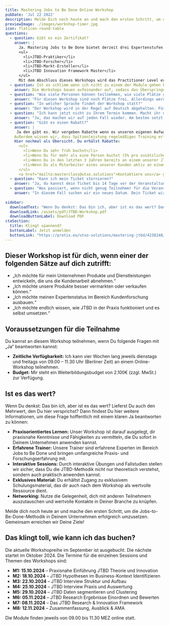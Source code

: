 ```yaml
---
title: Mastering Jobs to Be Done Online Workshop
pubDate: 'Jul 22 2022'
description: Melde Dich noch heute an und mach den ersten Schritt, um die Jobs-to-Be-Done-Methodik in Deinem Unternehmen erfolgreich umzusetzen. Gemeinsam erreichen wir Deine Ziele!
previewImage: ./images/workshop-timer.jpg
icon: flaticon-round-table
questions:
  - question: Gibt es ein Zertifikat?
    answer: |
      Ja. Mastering Jobs to Be Done bietet derzeit drei Expertenstufen zum Nachweis praktischer Erfahrung:
      <ul>
        <li>JTBD-Praktiker</li>
        <li>JTBD-Forscher</li>
        <li>JTBD-Markt-Ersteller</li>
        <li>JTBD Innovation Framework Master</li>
      </ul>
      Mit dem Abschluss dieses Workshops wird das Practitioner Level erworben, welches drei Jahre gültig bleibt. Nähere Informationen zu den Zertifizierungen erhältst Du im direkten Gespräch.
  - question: Ist es schlimm wenn ich nicht zu einem der Module gehen kann?
    answer: Die Workshops bauen aufeinander auf, sodass das Überspringen einzelner Workshop-Module zu Verständnisproblemen führen kann. Da wir jedoch wissen, dass es immer passieren kann, dass man es zu einem ungeplanten Termin nicht schafft, bieten wir 1on1 Recap Sessions für 200€ an (max. 1 Mal pro Kurs und Teilnehmer).
  - question: "Wie viele Personen können teilnehmen, wie viele Plätze gibt es?"
    answer: "Für diesen Workshop sind noch Plätze frei. Allerdings werden nicht mehr als 10 Teilnehmer/innen teilnehmen."
  - question: "In welcher Sprache findet der Workshop statt?"
    answer: "Der Workshop wird in der Regel auf Deutsch abgehalten. Für die Termine auf Englisch gibt es eine Warteliste. Wenn du da drauf möchtest, dann schick einfach eine Mail an <a href=\"mailto:masterclass@utxo.solutions\">masterclass@utxo.solutions</a>"
  - question: "Ich kann jetzt nicht zu Ihrem Termin kommen. Macht ihr das noch einmal?"
    answer: "Ja, das machen wir auf jeden Fall wieder. Am besten setzt du dich auf die Warteliste mit einer Mail an <a href=\"mailto:masterclass@utxo.solutions\">masterclass@utxo.solutions</a>"
  - question: "Gibt es einen Rabatt?"    
    answer: |
     Ja den gibt es. Wir vergeben Rabatte wenn es unseren eigenen Aufwand reduziert oder die Planbarkeit erhöht. Das ist bei Frühbuchern oder Gruppenbuchungen der Fall.
    Außerdem wissen wir, dass Spitzenleistung regelmäßiges Training erfordert. Deshalb gibt es einen speziellen, sehr stark reduzierten, Bestandskundenpreis, wenn du in den letzten drei Jahren an einem Onlinekurs teilgenommen hast. Das gleiche gilt, wenn du als Mitarbeiter eines unserer Kunden an einem <a href="/leistungen/customer-research-sprints">Customer Insight Sprint</a> teilgenommen hast.
    Hier nochmal als Übersicht. Du erhälst Rabatte:
      <ul>
        <li>Wenn Du sehr früh buchst</li>
        <li>Wenn Du für mehr als eine Person buchst (5% pro zusätzlicher Person für alle, max 20%)</li>
        <li>Wenn Du in den letzten 3 Jahren bereits an einem unserer JTBD-Trainings teilgenommen hast und eine Auffrischung machen möchtest</li>
        <li>Wenn Du als Mitarbeiter eines unserer Kunden aktiv an einem <a href="/leistungen/customer-research-sprints">Customer Insight Sprint</a> oder anderen Projekt teilgenommen hast</li>
      </ul>
      <a href="mailto:masterclass@utxo.solutions">Kontaktiere uns</a> gerne für weitere Informationen.
  - question: "Kann ich mein Ticket stornieren?"    
    answer: "Ja, du kannst dein Ticket bis 14 Tage vor der Veranstaltung zu 100% stornieren. Die Option dazu findest du in der Mail, mit der du dein Ticket bekommen hast unter “Bestelldetails anzeigen” und dann ganz unten im Fenster, das sich öffnet."
  - question: "Was passiert, wenn nicht genug Teilnehmer für die Veranstaltung zustande kommen?"    
    answer: "In diesem Fall suchen wir ein neues Datum. Dein Ticket wird übertragen. Solltest du zu der neuen Veranstaltung nicht kommen können, kannst du dein Ticket natürlich kostenfrei stornieren."
    
sidebar:
  downloadText: "Wenn Du denkst: Das bin ich, aber ist es das wert? Dann findest Du hier weitere Informationen, um diese Frage mit einem klaren \"Ja\" beantworten zu können:"
  downloadLink: /assets/pdf/JTBD-Workshop.pdf
  downloadButtonLabel: Download PDF
ctaSection:
  title: Klingt spannend?
  buttonLabel: Jetzt anmelden
  buttonLink: "https://pretix.eu/utxo-solutions/mastering-jtbd/4238248/"
---
```


## Dieser Workshop ist für dich, wenn einer der folgenden Sätze auf dich zutrifft:

- „Ich möchte für mein Unternehmen Produkte und Dienstleistungen entwickeln, die uns die Kundenarbeit abnehmen.“
- „Ich möchte unsere Produkte besser vermarkten oder verkaufen können.“
- „Ich möchte meinen Expertenstatus im Bereich Kundenforschung ausbauen.“
- „Ich möchte endlich wissen, wie JTBD in der Praxis funktioniert und es selbst umsetzen.“

## Voraussetzungen für die Teilnahme

Du kannst an diesem Workshop teilnehmen, wenn Du folgende Fragen mit „Ja“ beantworten kannst:

- **Zeitliche Verfügbarkeit:** Ich kann vier Wochen lang jeweils dienstags und freitags von 09.00 – 11.30 Uhr (Berliner Zeit) an einem Online-Workshop teilnehmen.
- **Budget:** Mir steht ein Weiterbildungsbudget von 2.100€ (zzgl. MwSt.) zur Verfügung.

## Ist es das wert?

Wenn Du denkst: Das bin ich, aber ist es das wert? Lieferst Du auch den Mehrwert, den Du hier versprichst? Dann findest Du hier weitere Informationen, um diese Frage hoffentlich mit einem klaren Ja beantworten zu können:

- **Praxisorientiertes Lernen:** Unser Workshop ist darauf ausgelegt, dir praxisnahe Kenntnisse und Fähigkeiten zu vermitteln, die Du sofort in Deinem Unternehmen anwenden kannst.
- **Erfahrene Trainer:** Unsere Trainer sind erfahrene Experten im Bereich Jobs to Be Done und bringen umfangreiche Praxis- und Forschungserfahrung mit.
- **Interaktive Sessions:** Durch interaktive Übungen und Fallstudien stellen wir sicher, dass Du die JTBD-Methodik nicht nur theoretisch verstehst, sondern auch praktisch anwenden kannst.
- **Exklusives Material:** Du erhältst Zugang zu exklusivem Schulungsmaterial, das dir auch nach dem Workshop als wertvolle Ressource dient.
- **Networking:** Nutze die Gelegenheit, dich mit anderen Teilnehmern auszutauschen und wertvolle Kontakte in Deiner Branche zu knüpfen.

Melde dich noch heute an und mache den ersten Schritt, um die Jobs-to-Be-Done-Methodik in Deinem Unternehmen erfolgreich umzusetzen. Gemeinsam erreichen wir Deine Ziele!

## Das klingt toll, wie kann ich das buchen?

Die aktuelle Workshopreihe im September ist ausgebucht. Die nächste startet im Oktober 2024. Die Termine für die einzelnen Sessions und Themen des Workshops sind:

- **M1: 15.10.2024** – Praxisnahe Einführung JTBD Theorie und Innovation
- **M2: 18.10.2024** – JTBD Hypothesen im Business-Kontext Identifizieren
- **M3: 22.10.2024** – JTBD Interview Struktur und Aufbau
- **M4: 25.10.2024** – JTBD Interview Praxis und Auswertung
- **M5: 29.10.2024** – JTBD Daten segmentieren und Clustering
- **M6: 05.11.2024** – JTBD Research Ergebnisse Einordnen und Bewerten
- **M7: 08.11.2024** – Das JTBD Research & Innovation Framework
- **M8: 12.11.2024** – Zusammenfassung, Ausblick & AMA

Die Module finden jeweils von 09.00 bis 11.30 MEZ online statt. 

<CtaSection props={frontmatter.ctaSection} classes="mb-3" center={true} />

